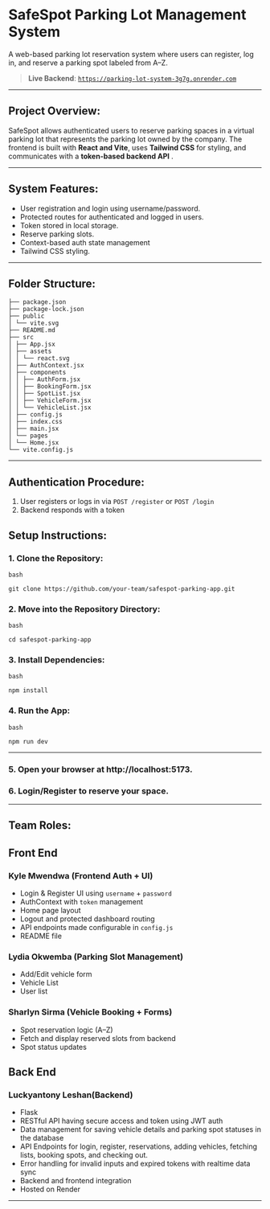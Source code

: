 # SafeSpot Parking Lot Management System

A web-based parking lot reservation system where users can register, log in, and reserve a parking spot labeled from A–Z.

> **Live Backend**: [`https://parking-lot-system-3g7g.onrender.com`](https://parking-lot-system-3g7g.onrender.com)

---

## Project Overview:

SafeSpot allows authenticated users to reserve parking spaces in a virtual parking lot that represents the parking lot owned by the company. The frontend is built with **React and Vite**, uses **Tailwind CSS** for styling, and communicates with a **token-based backend API** .

---

## System Features:

- User registration and login using username/password.
- Protected routes for authenticated and logged in users.
- Token stored in local storage.
- Reserve parking slots.
- Context-based auth state management
- Tailwind CSS styling.

---

## Folder Structure:
```
├── package.json
├── package-lock.json
├── public
│ └── vite.svg
├── README.md
├── src
│ ├── App.jsx
│ ├── assets
│ │ └── react.svg
│ ├── AuthContext.jsx
│ ├── components
│ │ ├── AuthForm.jsx
│ │ ├── BookingForm.jsx
│ │ ├── SpotList.jsx
│ │ ├── VehicleForm.jsx
│ │ └── VehicleList.jsx
│ ├── config.js
│ ├── index.css
│ ├── main.jsx
│ └── pages
│ └── Home.jsx
└── vite.config.js
```
---

## Authentication Procedure:

1. User registers or logs in via `POST /register` or `POST /login`
2. Backend responds with a token

## Setup Instructions:

### 1. Clone the Repository:

```
bash

git clone https://github.com/your-team/safespot-parking-app.git
```

### 2. Move into the Repository Directory:

```
bash

cd safespot-parking-app
```

### 3. Install Dependencies:

```
bash

npm install
```

### 4. Run the App:

```
bash

npm run dev
```

---

### 5. Open your browser at http://localhost:5173.

### 6. Login/Register to reserve your space.

---

## Team Roles:

## Front End

### Kyle Mwendwa (Frontend Auth + UI)

- Login & Register UI using `username` + `password`
- AuthContext with `token` management
- Home page layout
- Logout and protected dashboard routing
- API endpoints made configurable in `config.js`
- README file

### Lydia Okwemba (Parking Slot Management)

- Add/Edit vehicle form
- Vehicle List
- User list

### Sharlyn Sirma (Vehicle Booking + Forms)
- Spot reservation logic (A–Z)
- Fetch and display reserved slots from backend
- Spot status updates

## Back End

### Luckyantony Leshan(Backend)

- Flask 
- RESTful API having secure access and token using JWT auth
- Data management for saving vehicle details and parking spot statuses in the database
- API Endpoints for login, register, reservations, adding vehicles, fetching lists, booking spots, and checking out.
- Error handling for invalid inputs and expired tokens with realtime data sync
- Backend and frontend integration
- Hosted on Render

---
